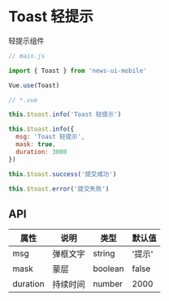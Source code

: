 # Toast 轻提示

轻提示组件

```javascript
// main.js

import { Toast } from 'news-ui-mobile'

Vue.use(Toast)

// *.vue

this.$toast.info('Toast 轻提示')

this.$toast.info({
  msg: 'Toast 轻提示',
  mask: true,
  duration: 3000
})

this.$toast.success('提交成功')

this.$toast.error('提交失败')

```

## API

| 属性 | 说明 | 类型 | 默认值 |
| --- | --- | --- | --- |
| msg | 弹框文字 | string | '提示' |
| mask | 蒙层 | boolean | false |
| duration | 持续时间 | number | 2000 |

